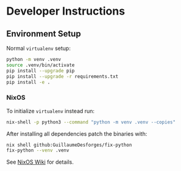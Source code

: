 # Developer Instructions

## Environment Setup
Normal `virtualenv` setup:
```sh
python -m venv .venv
source .venv/bin/activate
pip install --upgrade pip
pip install --upgrade -r requirements.txt
pip install -e .
```

### NixOS
To initialize `virtualenv` instead run:
```sh
nix-shell -p python3 --command "python -m venv .venv --copies"
```

After installing all dependencies patch the binaries with:
```sh
nix shell github:GuillaumeDesforges/fix-python
fix-python --venv .venv
```

See [NixOS Wiki](https://wiki.nixos.org/wiki/Python#Running_compiled_libraries) for details.
